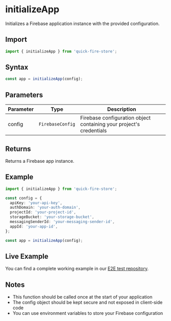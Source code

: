 # initializeApp

Initializes a Firebase application instance with the provided configuration.

## Import

```typescript
import { initializeApp } from 'quick-fire-store';
```

## Syntax

```typescript
const app = initializeApp(config);
```

## Parameters

| Parameter | Type             | Description                                                         |
| --------- | ---------------- | ------------------------------------------------------------------- |
| config    | `FirebaseConfig` | Firebase configuration object containing your project's credentials |

## Returns

Returns a Firebase app instance.

## Example

```typescript
import { initializeApp } from 'quick-fire-store';

const config = {
  apiKey: 'your-api-key',
  authDomain: 'your-auth-domain',
  projectId: 'your-project-id',
  storageBucket: 'your-storage-bucket',
  messagingSenderId: 'your-messaging-sender-id',
  appId: 'your-app-id',
};

const app = initializeApp(config);
```

## Live Example

You can find a complete working example in our [E2E test repository](https://github.com/YOUR_USERNAME/e2e-nextjs/blob/main/app/store-functions/page.tsx).

## Notes

- This function should be called once at the start of your application
- The config object should be kept secure and not exposed in client-side code
- You can use environment variables to store your Firebase configuration
